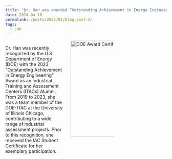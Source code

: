 ```yaml
---
title: 'Dr. Han was awarded “Outstanding Achievement in Energy Engineering” by DOE.'
date: 2024-04-10
permalink: /posts/2024/04/blog-post-2/
tags:
  - Lab
---
```


<div style="display: flex; align-items: flex-start; gap: 20px;">
  <div style="flex: 1;">
    <p>Dr. Han was recently recognized by the U.S. Department of Energy (DOE) with the 2023 “Outstanding Achievement in Energy Engineering” Award as an Industrial Training and Assessment Centers (ITACs) Alumni. From 2019 to 2023, she was a team member of the DOE-ITAC at the University of Illinois Chicago, contributing to a wide range of industrial assessment projects. Prior to this recognition, she received the IAC Student Certificate for her exemplary participation.</p>
  </div>
  <div style="flex: 0 0 auto;">
    <img src="{{ site.baseurl }}/images/DOE-award.jpg" alt="DOE Award Certificate" style="width:300px; max-width:45%;">
  </div>
</div>